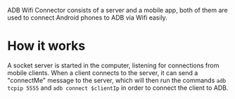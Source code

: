 ADB Wifi Connector consists of a server and a mobile app, both of them are used to connect Android phones to ADB via Wifi easily.

# How it works

A socket server is started in the computer, listening for connections from mobile clients.
When a client connects to the server, it can send a "connectMe" message to the server, which will then run the commands `adb tcpip 5555` and `adb connect $clientIp` in order to connect the client to ADB.
